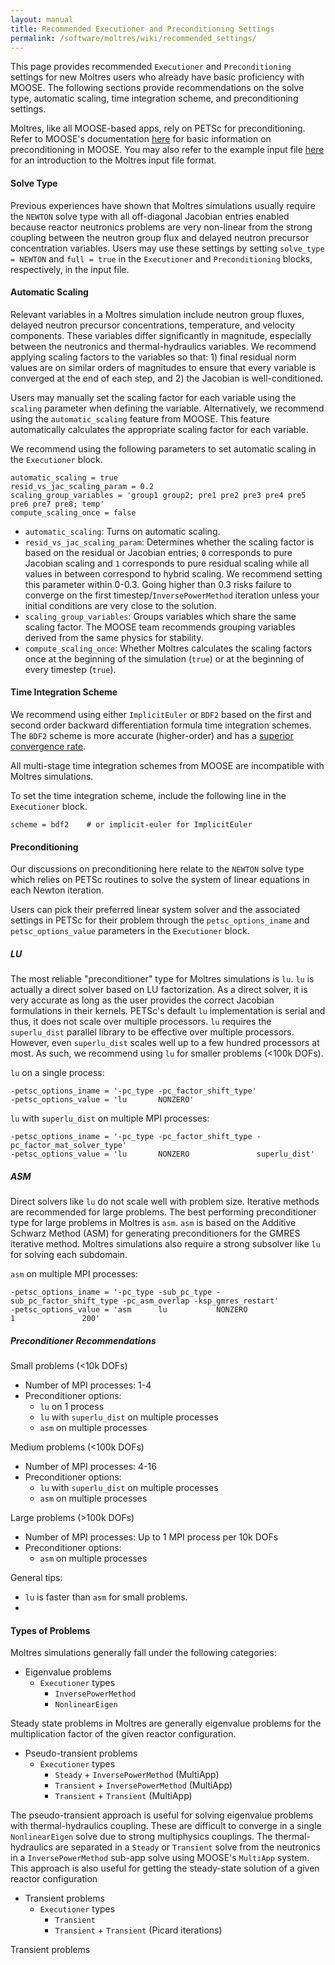 ```yaml
---
layout: manual
title: Recommended Executioner and Preconditioning Settings
permalink: /software/moltres/wiki/recommended_settings/
---
```


This page provides recommended `Executioner` and `Preconditioning`
settings for new Moltres users who already have basic proficiency with MOOSE. The
following sections provide recommendations on the solve type, automatic scaling, time
integration scheme, and preconditioning settings.

Moltres, like all MOOSE-based apps, rely on PETSc for preconditioning. Refer to MOOSE's
documentation
[here](https://mooseframework.inl.gov/syntax/Preconditioning/index.html) for
basic information on preconditioning in MOOSE. You may also refer to the example input file
[here](http://arfc.github.io/software/moltres/wiki/input_example/) for an introduction
to the Moltres input file format.

#### Solve Type

Previous experiences have shown that Moltres simulations usually require the `NEWTON`
solve type with all off-diagonal Jacobian entries enabled because reactor neutronics
problems are very non-linear from the strong coupling between the neutron group flux
and delayed neutron precursor concentration variables. Users may use these settings by
setting `solve_type = NEWTON` and `full = true` in the `Executioner` and
`Preconditioning` blocks, respectively, in the input file.

#### Automatic Scaling

Relevant variables in a Moltres simulation include neutron group fluxes, delayed neutron
precursor concentrations, temperature, and velocity components. These variables differ
significantly in magnitude, especially between the neutronics and thermal-hydraulics
variables. We recommend applying scaling factors to the variables so that: 1)
final residual norm values are on similar orders of magnitudes to ensure that every
variable is converged at the end of each step, and 2) the Jacobian is well-conditioned.

Users may manually set the scaling factor for each variable using the `scaling` parameter
when defining the variable. Alternatively, we recommend using the `automatic_scaling`
feature from MOOSE. This feature automatically calculates the appropriate scaling factor
for each variable.

We recommend using the following parameters to set automatic scaling in the `Executioner` block.

```
automatic_scaling = true
resid_vs_jac_scaling_param = 0.2
scaling_group_variables = 'group1 group2; pre1 pre2 pre3 pre4 pre5 pre6 pre7 pre8; temp'
compute_scaling_once = false
```

- `automatic_scaling`: Turns on automatic scaling.
- `resid_vs_jac_scaling_param`: Determines whether the scaling factor is based on
the residual or Jacobian entries; `0` corresponds to pure Jacobian scaling and `1` corresponds
to pure residual scaling while all values in between correspond to hybrid scaling. We recommend
setting this parameter within 0-0.3. Going higher than 0.3 risks failure to converge on the
first timestep/`InversePowerMethod` iteration unless your initial conditions are very close
to the solution.
- `scaling_group_variables`: Groups variables which share the same scaling factor.
The MOOSE team recommends grouping variables derived from the same physics for stability.
- `compute_scaling_once`: Whether Moltres calculates the scaling factors once at the beginning
of the simulation (`true`) or at the beginning of every timestep (`true`).

#### Time Integration Scheme

We recommend using either `ImplicitEuler` or `BDF2` based on the first and second order backward
differentiation formula time integration schemes. The `BDF2` scheme is more accurate
(higher-order) and has a
[superior convergence rate](https://mooseframework.inl.gov/workshop/#/33/4).

All multi-stage time integration schemes from MOOSE are incompatible with Moltres simulations.

To set the time integration scheme, include the following line in the `Executioner` block.

```
scheme = bdf2    # or implicit-euler for ImplicitEuler
```

#### Preconditioning

Our discussions on preconditioning here relate to the `NEWTON` solve type which relies on PETSc
routines to solve the system of linear equations in each Newton iteration.

Users can pick their preferred linear system solver and the associated settings in PETSc for their
problem through the `petsc_options_iname` and `petsc_options_value` parameters in the
`Executioner` block.

##### LU

The most reliable "preconditioner" type for Moltres simulations is `lu`. `lu` is actually a direct
solver based on LU
factorization. As a direct solver, it is very accurate as long as the user provides the correct
Jacobian formulations in their kernels. PETSc's default `lu` implementation is serial and thus,
it does not scale over multiple processors. `lu` requires the `superlu_dist` parallel library to
be effective over multiple processors. However, even `superlu_dist` scales well up to a few
hundred processors at most. As such, we recommend using `lu` for smaller problems (<100k DOFs).

`lu` on a single process:
```
-petsc_options_iname = '-pc_type -pc_factor_shift_type'
-petsc_options_value = 'lu       NONZERO'
```

`lu` with `superlu_dist` on multiple MPI processes:
```
-petsc_options_iname = '-pc_type -pc_factor_shift_type -pc_factor_mat_solver_type'
-petsc_options_value = 'lu       NONZERO               superlu_dist'
```

##### ASM

Direct solvers like `lu` do not scale well with problem size. Iterative methods are recommended
for large problems. The best performing preconditioner type for large problems in Moltres is
`asm`. `asm` is based on the Additive Schwarz Method (ASM) for generating preconditioners for the
GMRES iterative method. Moltres simulations also require a strong subsolver like `lu` for solving
each subdomain.

`asm` on multiple MPI processes:
```
-petsc_options_iname = '-pc_type -sub_pc_type -sub_pc_factor_shift_type -pc_asm_overlap -ksp_gmres_restart'
-petsc_options_value = 'asm      lu           NONZERO                   1               200'
```

##### Preconditioner Recommendations

Small problems (<10k DOFs)
- Number of MPI processes: 1-4
- Preconditioner options:
  - `lu` on 1 process
  - `lu` with `superlu_dist` on multiple processes
  - `asm` on multiple processes

Medium problems (<100k DOFs)
- Number of MPI processes: 4-16
- Preconditioner options:
  - `lu` with `superlu_dist` on multiple processes
  - `asm` on multiple processes

Large problems (>100k DOFs)
- Number of MPI processes: Up to 1 MPI process per 10k DOFs
- Preconditioner options:
  - `asm` on multiple processes

General tips:
- `lu` is faster than `asm` for small problems.
- 

#### Types of Problems

Moltres simulations generally fall under the following categories:

- Eigenvalue problems
  - `Executioner` types
    - `InversePowerMethod`
    - `NonlinearEigen`


Steady state problems in Moltres are generally eigenvalue problems for the multiplication factor
of the given reactor configuration.

- Pseudo-transient problems
  - `Executioner` types
    - `Steady` + `InversePowerMethod` (MultiApp)
    - `Transient` + `InversePowerMethod` (MultiApp)
    - `Transient` + `Transient` (MultiApp)

The pseudo-transient approach is useful for solving eigenvalue problems with thermal-hydraulics
coupling. These are difficult to converge in a single `NonlinearEigen` solve due to strong
multiphysics couplings. The thermal-hydraulics are separated in a `Steady` or `Transient` solve
from the neutronics in a `InversePowerMethod` sub-app solve using MOOSE's `MultiApp` system. This
approach is also useful for getting the steady-state solution of a given reactor configuration

- Transient problems
  - `Executioner` types
    - `Transient` 
    - `Transient` + `Transient` (Picard iterations)

Transient problems 
